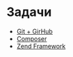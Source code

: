Задачи
====

- [Git + GirHub](/tasks/git.md)
- [Composer](/tasks/composer.md)
- [Zend Framework](/tasks/zend.md)
